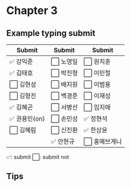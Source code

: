 # Chapter 3

## Example typing submit

|Submit|Submit|Submit|
| ----- | ----- | ----- |
|✅ 강익준     |⬜️ 노영일 |⬜️ 원치훈     |
|✅ 김태호     |⬜️ 박진형 |⬜️ 이민철     |
|⬜️ 김현성     |⬜️ 배지원 |⬜️ 이범용     |
|⬜️ 김형진     |⬜️ 백경준 |⬜️ 이재성     |
|✅ 김혜곤     |⬜️ 서병선 |⬜️ 임지애     |
|✅ 권용민(on) |⬜️ 손민성 |✅ 정현석     |
|⬜️ 김혜림     |⬜️ 신진환 |✅ 한상윤     |
|             |✅ 안현규 |⬜️ 홍예브게니  |


✅: submit
⬜️: submit not

## Tips


